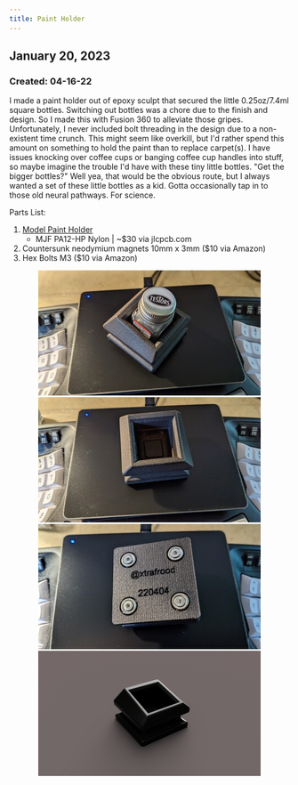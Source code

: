 ```yaml
---
title: Paint Holder
---
```


## January 20, 2023
### Created: 04-16-22

I made a paint holder out of epoxy sculpt that secured the little 0.25oz/7.4ml square bottles. Switching out bottles was a chore due to the finish and design. So I made this with Fusion 360 to alleviate those gripes. Unfortunately, I never included bolt threading in the design due to a non-existent time crunch. This might seem like overkill, but I'd rather spend this amount on something to hold the paint than to replace carpet(s). I have issues knocking over coffee cups or banging coffee cup handles into stuff, so maybe imagine the trouble I'd have with these tiny little bottles. "Get the bigger bottles?" Well yea, that would be the obvious route, but I always wanted a set of these little bottles as a kid. Gotta occasionally tap in to those old neural pathways. For science.

Parts List:
1. [Model Paint Holder](/Blog/stuff/stls/model_paint_holder.stl) 
    - MJF PA12-HP Nylon | ~$30 via jlcpcb.com
2. Countersunk neodymium magnets 10mm x 3mm ($10 via Amazon)
3. Hex Bolts M3 ($10 via Amazon)

<div style="text-align: center;">

![albumimg](/Blog/stuff/images/mph_with_paint.jpg "Model Paint Holder - Testors 0.5 square bottle")
![albumimg](/Blog/stuff/images/mph_without_paint.jpg "Model Paint Holder - Inside")
![albumimg](/Blog/stuff/images/mph_bottom.jpg "Model Paint Holder - Bottom")
![albumimg](/Blog/stuff/images/mph_render.png "Model Paint Holder - Fusion 360 render")
<br />

</div>
